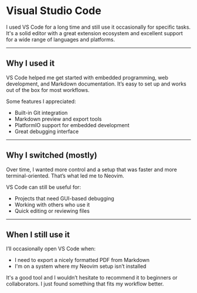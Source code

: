 # Visual Studio Code

I used VS Code for a long time and still use it occasionally for specific tasks. It's a solid editor with a great extension ecosystem and excellent support for a wide range of languages and platforms.

---

## Why I used it

VS Code helped me get started with embedded programming, web development, and Markdown documentation. It’s easy to set up and works out of the box for most workflows.

Some features I appreciated:
- Built-in Git integration
- Markdown preview and export tools
- PlatformIO support for embedded development
- Great debugging interface

---

## Why I switched (mostly)

Over time, I wanted more control and a setup that was faster and more terminal-oriented. That’s what led me to Neovim.

VS Code can still be useful for:
- Projects that need GUI-based debugging
- Working with others who use it
- Quick editing or reviewing files

---

## When I still use it

I’ll occasionally open VS Code when:
- I need to export a nicely formatted PDF from Markdown
- I'm on a system where my Neovim setup isn’t installed

It's a good tool and I wouldn’t hesitate to recommend it to beginners or collaborators. I just found something that fits my workflow better.

